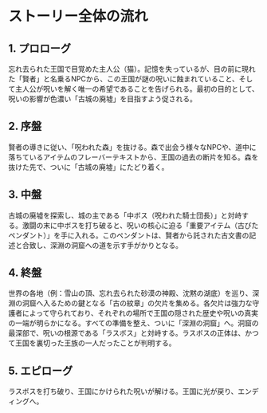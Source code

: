 # ストーリー全体の流れ

## 1. プロローグ
忘れ去られた王国で目覚めた主人公（猫）。記憶を失っているが、目の前に現れた「賢者」と名乗るNPCから、この王国が謎の呪いに蝕まれていること、そして主人公が呪いを解く唯一の希望であることを告げられる。最初の目的として、呪いの影響が色濃い「古城の廃墟」を目指すよう促される。

## 2. 序盤
賢者の導きに従い、「呪われた森」を抜ける。森で出会う様々なNPCや、道中に落ちているアイテムのフレーバーテキストから、王国の過去の断片を知る。森を抜けた先で、ついに「古城の廃墟」にたどり着く。

## 3. 中盤
古城の廃墟を探索し、城の主である「中ボス（呪われた騎士団長）」と対峙する。激闘の末に中ボスを打ち破ると、呪いの核心に迫る「重要アイテム（古びたペンダント）」を手に入れる。このペンダントは、賢者から託された古文書の記述と合致し、深淵の洞窟への道を示す手がかりとなる。

## 4. 終盤
世界の各地（例：雪山の頂、忘れ去られた砂漠の神殿、沈黙の湖底）を巡り、深淵の洞窟へ入るための鍵となる「古の紋章」の欠片を集める。各欠片は強力な守護者によって守られており、それぞれの場所で王国の隠された歴史や呪いの真実の一端が明らかになる。すべての準備を整え、ついに「深淵の洞窟」へ。洞窟の最深部で、呪いの根源である「ラスボス」と対峙する。ラスボスの正体は、かつて王国を裏切った王族の一人だったことが判明する。

## 5. エピローグ
ラスボスを打ち破り、王国にかけられた呪いが解ける。王国に光が戻り、エンディングへ。